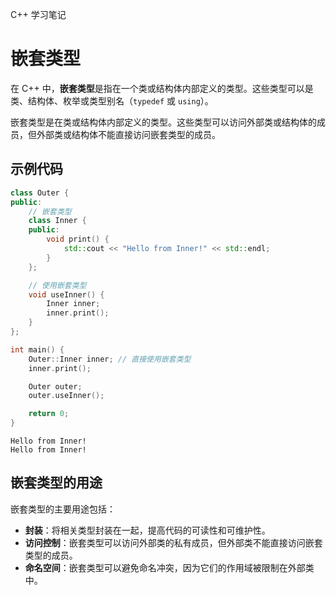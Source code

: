 C++ 学习笔记

# 嵌套类型
在 C++ 中，**嵌套类型**是指在一个类或结构体内部定义的类型。这些类型可以是类、结构体、枚举或类型别名（`typedef` 或 `using`）。

嵌套类型是在类或结构体内部定义的类型。这些类型可以访问外部类或结构体的成员，但外部类或结构体不能直接访问嵌套类型的成员。

## 示例代码

```cpp
class Outer {
public:
    // 嵌套类型
    class Inner {
    public:
        void print() {
            std::cout << "Hello from Inner!" << std::endl;
        }
    };

    // 使用嵌套类型
    void useInner() {
        Inner inner;
        inner.print();
    }
};

int main() {
    Outer::Inner inner; // 直接使用嵌套类型
    inner.print();

    Outer outer;
    outer.useInner();

    return 0;
}
```

```
Hello from Inner!
Hello from Inner!
```

## 嵌套类型的用途

嵌套类型的主要用途包括：
- **封装**：将相关类型封装在一起，提高代码的可读性和可维护性。
- **访问控制**：嵌套类型可以访问外部类的私有成员，但外部类不能直接访问嵌套类型的成员。
- **命名空间**：嵌套类型可以避免命名冲突，因为它们的作用域被限制在外部类中。

